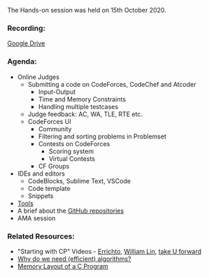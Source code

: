 The Hands-on session was held on 15th October 2020.

### Recording:

[Google Drive](https://drive.google.com/file/d/1JO_AM6hlKhGZSAgSLXbkWEInWkoK1tIo/view)

### Agenda:

-   Online Judges
    -   Submitting a code on CodeForces, CodeChef and Atcoder
        -   Input-Output
        -   Time and Memory Constraints
        -   Handling multiple testcases
    -   Judge feedback: AC, WA, TLE, RTE etc.
    -   CodeForces UI
        -   Community
        -   Filtering and sorting problems in Problemset
        -   Contests on CodeForces
            -   Scoring system
            -   Virtual Contests
        -   CF Groups
-   IDEs and editors
    -   CodeBlocks, Sublime Text, VSCode
    -   Code template
    -   Snippets
-   [Tools](https://github.com/Knuth-Programming-Hub/CP-Resources/tree/master/Tools)
-   A brief about the [GitHub repositories](https://github.com/Knuth-Programming-Hub/)
-   AMA session

### Related Resources:

-   "Starting with CP" Videos - [Errichto](https://www.youtube.com/watch?v=xAeiXy8-9Y8&feature=youtu.be), [William Lin](https://www.youtube.com/watch?v=bVKHRtafgPc), [take U forward](https://www.youtube.com/watch?v=bVKHRtafgPc)
-   [Why do we need (efficient) algorithms?](https://www.commonlounge.com/discussion/3df2dfd8ea7e407b93f70724a0e4602e)
-   [Memory Layout of a C Program](https://www.hackerearth.com/practice/notes/memory-layout-of-c-program/)
